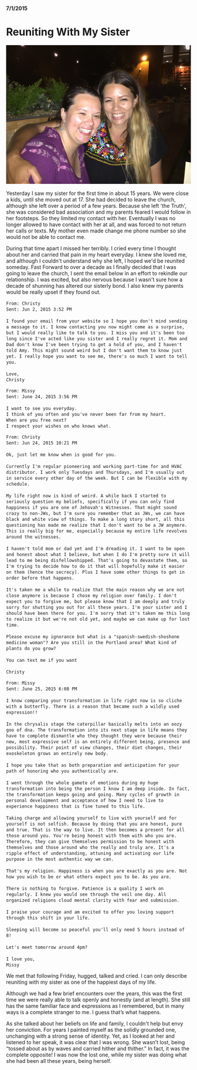 #### 7/1/2015
# Reuniting With My Sister

![](../../images/blog/me-and-missy.jpeg)

Yesterday I saw my sister for the first time in about 15 years. We were close a kids, until she moved out at 17. She had decided to leave the church, although she left over a period of a few years. Because she left 'the Truth', she was considered bad association and my parents feared I would follow in her footsteps. So they limited my contact with her. Eventually I was no longer allowed to have contact with her at all, and was forced to not return her calls or texts. My mother even made change me phone number so she would not be able to contact me.

During that time apart I missed her terribly. I cried every time I thought about her and carried that pain in my heart everyday. I knew she loved me, and although I couldn't understand why she left, I hoped we'd be reunited someday. Fast Forward to over a decade as I finally decided that I was going to leave the church, I sent the email below in an effort to rekindle our relationship. I was excited, but also nervous because I wasn't sure how a decade of shunning has altered our sisterly bond. I also knew my parents would be really upset if they found out.

```
From: Christy
Sent: Jun 2, 2015 3:52 PM

I found your email from your website so I hope you don't mind sending a message to it. I know contacting you now might come as a surprise, but I would really like to talk to you. I miss you and it's been too long since I've acted like you sister and I really regret it. Mom and Dad don't know I've been trying to get a hold of you, and I haven't told Amy. This might sound weird but I don't want them to know just yet. I really hope you want to see me, there's so much I want to tell you. 

Love,
Christy
```

```
From: Missy
Sent: June 24, 2015 3:56 PM

I want to see you everyday. 
I think of you often and you've never been far from my heart. 
When are you free next? 
I respect your wishes on who knows what.
```

```
From: Christy
Sent: Jun 24, 2015 10:21 PM

Ok, just let me know when is good for you.

Currently I'm regular pioneering and working part-time for and HVAC distributor. I work only Tuesdays and Thursdays, and I'm usually out in service every other day of the week. But I can be flexible with my schedule.

My life right now is kind of weird. A while back I started to seriously question my beliefs, specifically if you can only find happiness if you are one of Jehovah's Witnesses. That might sound crazy to non-JWs, but I'm sure you remember that as JWs, we can have black and white view of things. To make a long story short, all this questioning has made me realize that I don't want to be a JW anymore. This is really big for me, especially because my entire life revolves around the witnesses.

I haven't told mom or dad yet and I'm dreading it. I want to be open and honest about what I believe, but when I do I'm pretty sure it will lead to me being disfellowshipped. That's going to devastate them, so I'm trying to decide how to do it that will hopefully make it easier on them (hence the secrecy). Plus I have some other things to get in order before that happens.

It's taken me a while to realize that the main reason why we are not close anymore is because I chose my religion over family. I don't expect you to forgive me, but please know that I am deeply and truly sorry for shutting you out for all these years. I'm your sister and I should have been there for you. I'm sorry that it's taken me this long to realize it but we're not old yet, and maybe we can make up for lost time.

Please excuse my ignorance but what is a "spanish-swedish-shoshone medicine woman"? Are you still in the Portland area? What kind of plants do you grow?

You can text me if you want

Christy
```

```
From: Missy
Sent: June 25, 2015 6:08 PM

I know comparing your transformation in life right now is so cliche with a butterfly. There is a reason that became such a wildly used expression!!

In the chrysalis stage the caterpillar basically melts into an oozy goo of dna. The transformation into its next stage in life means they have to complete dismantle who they thought they were because their new, most expressive self is an entirely different being, presence and possibility. Their point of view changes, their diet changes, their exoskeleton grows an entirely new body.

I hope you take that as both preparation and anticipation for your path of honoring who you authentically are.

I went through the whole gamete of emotions during my huge transformation into being the person I know I am deep inside. In fact, the transformation keeps going and going. Many cycles of growth in personal development and acceptance of how I need to live to experience happiness that is fine tuned to this life.

Taking charge and allowing yourself to live with yourself and for yourself is not selfish. Because by doing that you are honest, pure and true. That is the way to live. It then becomes a present for all those around you. You're being honest with them with who you are. Therefore, they can give themselves permission to be honest with themselves and those around who the really and truly are. It's a ripple effect of understanding, attuning and activating our life purpose in the most authentic way we can.

That's my religion. Happiness is when you are exactly as you are. Not how you wish to be or what others expect you to be. As you are.

There is nothing to forgive. Patience is a quality I work on regularly. I knew you would see through the veil one day. All organized religions cloud mental clarity with fear and submission.

I praise your courage and am excited to offer you loving support through this shift in your life.

Sleeping will become so peaceful you'll only need 5 hours instead of 8!

Let's meet tomorrow around 4pm?

I love you,
Missy
```

We met that following Friday, hugged, talked and cried. I can only describe reuniting with my sister as one of the happiest days of my life.

Although we had a few brief encounters over the years, this was the first time we were really able to talk openly and honestly (and at length). She still has the same familiar face and expressions as I remembered, but in many ways is a complete stranger to me. I guess that’s what happens.

As she talked about her beliefs on life and family, I couldn't help but envy her conviction. For years I painted myself as the solidly grounded one, unchanging with a strong sense of identity. Yet, as I looked at her and listened to her speak, it was clear that I was wrong. She wasn’t lost, being “tossed about as by waves and carried hither and thither.” In fact, it was the complete opposite! I was now the lost one, while my sister was doing what she had been all these years, being herself.